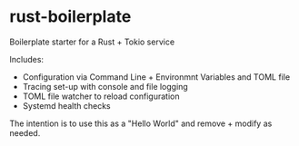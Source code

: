 # rust-boilerplate
Boilerplate starter for a Rust + Tokio service

Includes:
* Configuration via Command Line + Environmnt Variables and TOML file
* Tracing set-up with console and file logging
* TOML file watcher to reload configuration
* Systemd health checks

The intention is to use this as a "Hello World" and remove + modify as needed.
